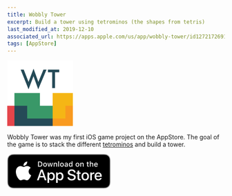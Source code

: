 ```yaml
---
title: Wobbly Tower
excerpt: Build a tower using tetrominos (the shapes from tetris)
last_modified_at: 2019-12-10
associated_url: https://apps.apple.com/us/app/wobbly-tower/id1272172691
tags: [AppStore]
---
```


![Logo](/assets/images/wobbly_tower_logo.png)

Wobbly Tower was my first iOS game project on the AppStore. The goal of the game is to stack the different [tetrominos](https://en.wikipedia.org/wiki/Tetromino) and build a tower.

[![Download on the AppStore](/assets/images/appstore_download_button.svg)](https://apps.apple.com/us/app/wobbly-tower/id1272172691)
